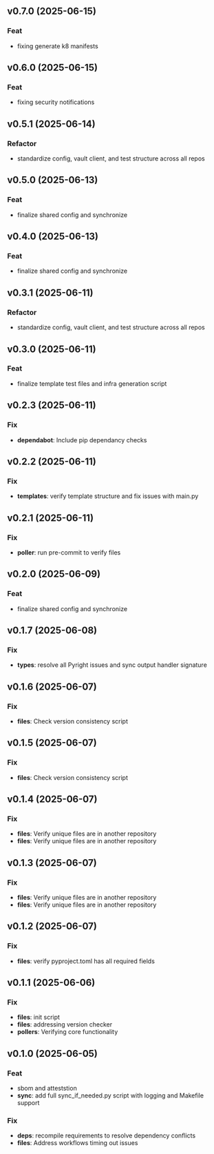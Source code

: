 ## v0.7.0 (2025-06-15)

### Feat

- fixing generate k8 manifests

## v0.6.0 (2025-06-15)

### Feat

- fixing security notifications

## v0.5.1 (2025-06-14)

### Refactor

- standardize config, vault client, and test structure across all repos

## v0.5.0 (2025-06-13)

### Feat

- finalize shared config and synchronize

## v0.4.0 (2025-06-13)

### Feat

- finalize shared config and synchronize

## v0.3.1 (2025-06-11)

### Refactor

- standardize config, vault client, and test structure across all repos

## v0.3.0 (2025-06-11)

### Feat

- finalize template test files and infra generation script

## v0.2.3 (2025-06-11)

### Fix

- **dependabot**: Include pip dependancy checks

## v0.2.2 (2025-06-11)

### Fix

- **templates**: verify template structure and fix issues with main.py

## v0.2.1 (2025-06-11)

### Fix

- **poller**: run pre-commit to verify files

## v0.2.0 (2025-06-09)

### Feat

- finalize shared config and synchronize

## v0.1.7 (2025-06-08)

### Fix

- **types**: resolve all Pyright issues and sync output handler signature

## v0.1.6 (2025-06-07)

### Fix

- **files**: Check version consistency script

## v0.1.5 (2025-06-07)

### Fix

- **files**: Check version consistency script

## v0.1.4 (2025-06-07)

### Fix

- **files**: Verify unique files are in another repository
- **files**: Verify unique files are in another repository

## v0.1.3 (2025-06-07)

### Fix

- **files**: Verify unique files are in another repository
- **files**: Verify unique files are in another repository

## v0.1.2 (2025-06-07)

### Fix

- **files**: verify pyproject.toml has all required fields

## v0.1.1 (2025-06-06)

### Fix

- **files**: init script
- **files**: addressing version checker
- **pollers**: Verifying core functionality

## v0.1.0 (2025-06-05)

### Feat

- sbom and atteststion
- **sync**: add full sync_if_needed.py script with logging and Makefile support

### Fix

- **deps**: recompile requirements to resolve dependency conflicts
- **files**: Address workflows timing out issues
